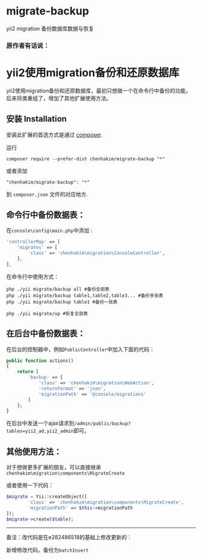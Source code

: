 # migrate-backup
yii2 migration 备份数据库数据与恢复


### 原作者有话说：

yii2使用migration备份和还原数据库
===========================
yii2使用migration备份和还原数据库，最初只想做一个在命令行中备份的功能，后来将类重组了，增加了其他扩展使用方法。


安装 Installation
------------

安装此扩展的首选方式是通过 [composer](http://getcomposer.org/download/).

运行

```
composer require --prefer-dist chenhakim/migrate-backup "*"
```

或者添加

```
"chenhakim/migrate-backup": "*"
```

到 `composer.json` 文件的对应地方.


命令行中备份数据表：
-----

在```console\config\main.php```中添加  :

```php
'controllerMap' => [
    'migrates' => [
        'class' => 'chenhakim\migration\ConsoleController',
    ],
],
```

在命令行中使用方式：
```
php ./yii migrate/backup all #备份全部表
php ./yii migrate/backup table1,table2,table3... #备份多张表
php ./yii migrate/backup table1 #备份一张表

php ./yii migrate/up #恢复全部表
```

在后台中备份数据表：
-----
在后台的控制器中，例如```PublicController```中加入下面的代码：
```php
public function actions()
{
    return [
        'backup' => [
            'class' => 'chenhakim\migration\WebAction',
            'returnFormat' => 'json',
            'migrationPath' => '@console/migrations'
        ]
    ];
}
```
在后台中发送一个ajax请求到```/admin/public/backup?tables=yii2_ad,yii2_admin```即可。

其他使用方法：
-----

对于想做更多扩展的朋友，可以直接继承```chenhakim\migration\components\MigrateCreate```

或者使用一下代码：
```php
$migrate = Yii::createObject([
        'class' => 'chenhakim\migration\components\MigrateCreate',
        'migrationPath' => $this->migrationPath
]);
$migrate->create($table);
```


-----
备注：改代码是在e282486518的基础上修改更新的：

新增修改代码，备份为`batchInsert`